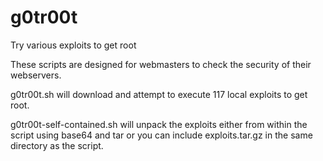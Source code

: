 g0tr00t
=======

Try various exploits to get root


These scripts are designed for webmasters to check the security of their webservers.

g0tr00t.sh will download and attempt to execute 117 local exploits to get root.

g0tr00t-self-contained.sh will unpack the exploits either from within the script using base64 and tar or you can
include exploits.tar.gz in the same directory as the script.
